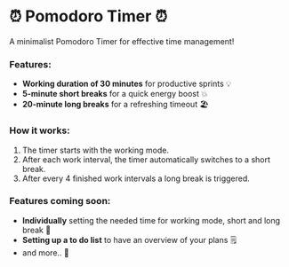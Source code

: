 # ⏰ Pomodoro Timer ⏰

A minimalist Pomodoro Timer for effective time management!

### Features:
- **Working duration of 30 minutes** for productive sprints 💡
- **5-minute short breaks** for a quick energy boost 💥
- **20-minute long breaks** for a refreshing timeout 🏖️

### How it works:
1. The timer starts with the working mode.
2. After each work interval, the timer automatically switches to a short break.
3. After every 4 finished work intervals a long break is triggered.


### Features coming soon: 
- **Individually** setting the needed time for working mode, short and long break 💭
- **Setting up a to do list** to have an overview of your plans 🗒️
- and more.. 🔮
